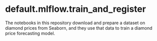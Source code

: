 # default.mlflow.train_and_register
The notebooks in this repository download and prepare a dataset on diamond prices from Seaborn, and they use that data to train a diamond price forecasting model.

